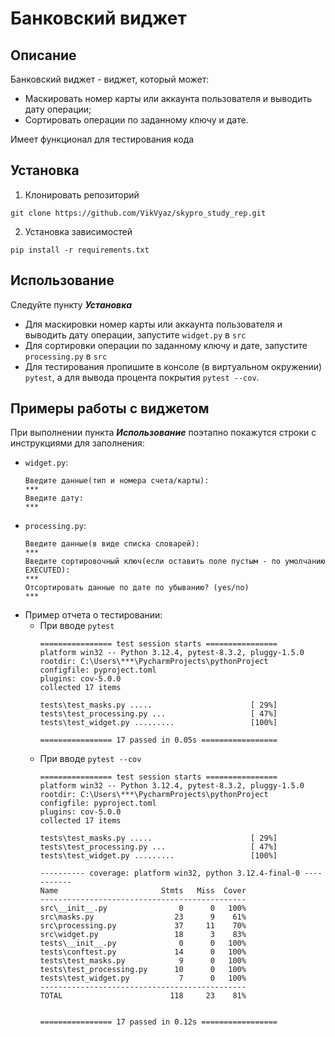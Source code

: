 # Банковский виджет

## Описание

Банковский виджет - виджет, который может:
* Маскировать номер карты или аккаунта пользователя и выводить дату операции;
* Сортировать операции по заданному ключу и дате.

Имеет функционал для тестирования кода

## Установка

1. Клонировать репозиторий
```
git clone https://github.com/VikVyaz/skypro_study_rep.git
```
2. Установка зависимостей
````
pip install -r requirements.txt
````

## Использование

Следуйте пункту ***Установка***
* Для маскировки номер карты или аккаунта пользователя и выводить дату операции, запустите `widget.py` в `src`
* Для сортировки операции по заданному ключу и дате, запустите `processing.py` в `src`
* Для тестирования пропишите в консоле (в виртуальном окружении) `pytest`,
а для вывода процента покрытия `pytest --cov`.

## Примеры работы с виджетом

При выполнении пункта ***Использование*** поэтапно покажутся строки с инструкциями для заполнения:

* `widget.py`:
    ````
    Введите данные(тип и номера счета/карты):
    ***
    Введите дату:
    ***
    ````
* `processing.py`:
    ````
    Введите данные(в виде списка словарей):
    ***
    Введите сортировочный ключ(если оставить поле пустым - по умолчанию EXECUTED):
    ***
    Отсортировать данные по дате по убыванию? (yes/no)
    ***
    ````
* Пример отчета о тестировании:
  * При вводе `pytest`
    ```
    ================ test session starts ================
    platform win32 -- Python 3.12.4, pytest-8.3.2, pluggy-1.5.0
    rootdir: C:\Users\***\PycharmProjects\pythonProject
    configfile: pyproject.toml
    plugins: cov-5.0.0
    collected 17 items                                   
  
    tests\test_masks.py .....                      [ 29%]
    tests\test_processing.py ...                   [ 47%]
    tests\test_widget.py .........                 [100%]
  
    ================ 17 passed in 0.05s =================
    ```
  * При вводе `pytest --cov`
    ````
    ================ test session starts ================
    platform win32 -- Python 3.12.4, pytest-8.3.2, pluggy-1.5.0
    rootdir: C:\Users\***\PycharmProjects\pythonProject
    configfile: pyproject.toml
    plugins: cov-5.0.0
    collected 17 items                                   

    tests\test_masks.py .....                      [ 29%] 
    tests\test_processing.py ...                   [ 47%]
    tests\test_widget.py .........                 [100%]
      
    ---------- coverage: platform win32, python 3.12.4-final-0 -----------
    Name                       Stmts   Miss  Cover        
    ----------------------------------------------        
    src\__init__.py                0      0   100%        
    src\masks.py                  23      9    61%        
    src\processing.py             37     11    70%        
    src\widget.py                 18      3    83%        
    tests\__init__.py              0      0   100%        
    tests\conftest.py             14      0   100%        
    tests\test_masks.py            9      0   100%        
    tests\test_processing.py      10      0   100%        
    tests\test_widget.py           7      0   100%        
    ----------------------------------------------        
    TOTAL                        118     23    81%        


    ================ 17 passed in 0.12s =================
    ````